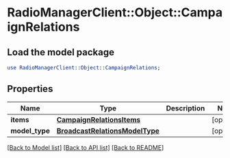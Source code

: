 # RadioManagerClient::Object::CampaignRelations

## Load the model package
```perl
use RadioManagerClient::Object::CampaignRelations;
```

## Properties
Name | Type | Description | Notes
------------ | ------------- | ------------- | -------------
**items** | [**CampaignRelationsItems**](CampaignRelationsItems.md) |  | [optional] 
**model_type** | [**BroadcastRelationsModelType**](BroadcastRelationsModelType.md) |  | [optional] 

[[Back to Model list]](../README.md#documentation-for-models) [[Back to API list]](../README.md#documentation-for-api-endpoints) [[Back to README]](../README.md)


